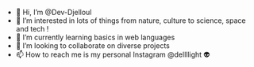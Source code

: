 - 👋 Hi, I’m @Dev-Djelloul
- 👀 I’m interested in lots of things from nature, culture to science, space and tech ! 
- 🌱 I’m currently learning basics in web languages 
- 💞️ I’m looking to collaborate on diverse projects 
- 📫 How to reach me is my personal Instagram @dellllight 👽

<!---
Dev-Djelloul/Dev-Djelloul is a ✨ special ✨ repository because its `README.md` (this file) appears on your GitHub profile.
You can click the Preview link to take a look at your changes.
--->
